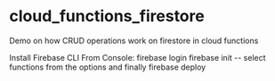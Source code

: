 # cloud_functions_firestore
Demo on how CRUD operations work on firestore in cloud functions

Install Firebase CLI
From Console: 
firebase login
firebase init -- select functions from the options
and finally 
firebase deploy


